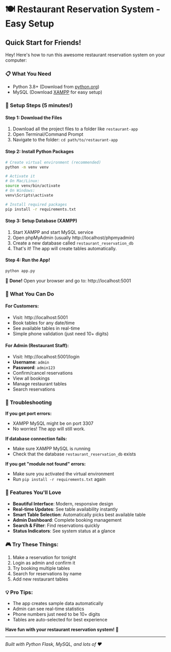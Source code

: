 # 🍽️ Restaurant Reservation System - Easy Setup

## Quick Start for Friends!

Hey! Here's how to run this awesome restaurant reservation system on your computer:

### 📋 What You Need
- Python 3.8+ (Download from [python.org](https://python.org))
- MySQL (Download [XAMPP](https://www.apachefriends.org/) for easy setup)

### 🚀 Setup Steps (5 minutes!)

#### Step 1: Download the Files
1. Download all the project files to a folder like `restaurant-app`
2. Open Terminal/Command Prompt
3. Navigate to the folder: `cd path/to/restaurant-app`

#### Step 2: Install Python Packages
```bash
# Create virtual environment (recommended)
python -m venv venv

# Activate it
# On Mac/Linux:
source venv/bin/activate
# On Windows:
venv\Scripts\activate

# Install required packages
pip install -r requirements.txt
```

#### Step 3: Setup Database (XAMPP)
1. Start XAMPP and start MySQL service
2. Open phpMyAdmin (usually http://localhost/phpmyadmin)
3. Create a new database called `restaurant_reservation_db`
4. That's it! The app will create tables automatically.

#### Step 4: Run the App!
```bash
python app.py
```

🎉 **Done!** Open your browser and go to: http://localhost:5001

### 🎯 What You Can Do

#### For Customers:
- Visit: http://localhost:5001
- Book tables for any date/time
- See available tables in real-time
- Simple phone validation (just need 10+ digits)

#### For Admin (Restaurant Staff):
- Visit: http://localhost:5001/login
- **Username**: `admin`
- **Password**: `admin123`
- Confirm/cancel reservations
- View all bookings
- Manage restaurant tables
- Search reservations

### 🔧 Troubleshooting

**If you get port errors:**
- XAMPP MySQL might be on port 3307
- No worries! The app will still work.

**If database connection fails:**
- Make sure XAMPP MySQL is running
- Check that the database `restaurant_reservation_db` exists

**If you get "module not found" errors:**
- Make sure you activated the virtual environment
- Run `pip install -r requirements.txt` again

### 📱 Features You'll Love
- **Beautiful Interface**: Modern, responsive design
- **Real-time Updates**: See table availability instantly  
- **Smart Table Selection**: Automatically picks best available table
- **Admin Dashboard**: Complete booking management
- **Search & Filter**: Find reservations quickly
- **Status Indicators**: See system status at a glance

### 🎮 Try These Things:
1. Make a reservation for tonight
2. Login as admin and confirm it
3. Try booking multiple tables
4. Search for reservations by name
5. Add new restaurant tables

### 💡 Pro Tips:
- The app creates sample data automatically
- Admin can see real-time statistics
- Phone numbers just need to be 10+ digits
- Tables are auto-selected for best experience

**Have fun with your restaurant reservation system!** 🚀

---
*Built with Python Flask, MySQL, and lots of ❤️*
